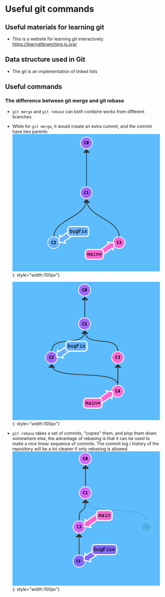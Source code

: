 # Useful git commands

## Useful materials for learning git
- This is a website for learning git interactively: https://learngitbranching.js.org/

## Data structure used in Git
- The git is an implementation of linked lists

## Useful commands

### The difference between git merge and git rebase
- `git merge` and `git rebase` can both combine works from different branches
- While for `git merge`, it would create an extra commit, and the commit have two parents
  ![Before merge](/images/merge_1.png){: style="width:100px"}

  ![After merge](/images/merge_2.png){: style="width:100px"}
- `git rebase` takes a set of commits, "copies" them, and plop them down somewhere else, the advantage of rebasing is that it can be used to make a nice linear sequence of commits. The commit log / history of the repository will be a lot cleaner if only rebasing is allowed.
  ![Rebase](/images/rebase_1.png){: style="width:100px"}



